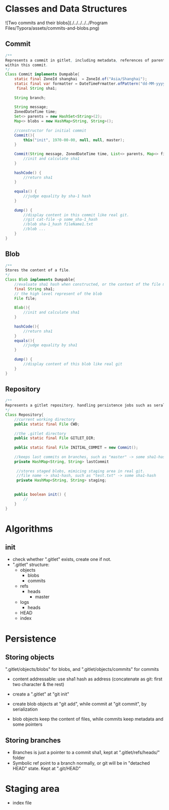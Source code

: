 # Classes and Data Structures

![Two commits and their blobs](./../../../../Program Files/Typora/assets/commits-and-blobs.png)



## Commit

```java
/**
Represents a commit in gitlet, including metadata, references of parents and references of blobs 
within this commit.
*/
Class Commit implements Dumpable{
    static final ZoneId shanghai  = ZoneId.of("Asia/Shanghai");
    static final var formatter = DateTimeFrmatter.ofPattern("dd-MM-yyyy HH:mm:ss");
     final String sha1;
    
    String branch;
    
    String message;
    ZonedDateTime time;
    Set<> parents = new HashSet<String>(2);
    Map<> blobs = new HashMap<String, String>();
    
    //constructor for initial commit
    Commit(){
        this("init", 1970-00-00, null, null, master);
    }
    
    Commit(String message, ZonedDateTime time, List<> parents, Map<> files){
        //init and calculate sha1
    }
    
    hashCode() {
        //return sha1
    }
    
    equals() {
        //judge equality by sha-1 hash
    }
    
    dump() {
        //display content in this commit like real git.
        //git cat-file -p some_sha-1_hash
        //blob sha-1_hash fileName1.txt
        //blob ...
    }
}
```



## Blob

```java
/**
Stores the content of a file.
*/
Class Blob implements Dumpable{
    //evaluate sha1 hash when constructed, or the context of the file many change.
    final String sha1;
    // the high level represent of the blob
    File file;
    
    Blob(){
        //init and calculate sha1
    }
    
    hashCode(){
        //return sha1
    }
    equals(){
        //judge equality by sha1
    }
    
    dump() {
        //display content of this blob like real git
    }
}
```



## Repository

```java
/**
Represents a gitlet repository, handling persistence jobs such as seralization of gitlet objects.
*/
Class Repository{
    //current working directory
    public static final File CWD;
    
    //the .gitlet directory
    public static final File GITLET_DIR;
    
    public static final File INITIAL_COMMIT = new Commit();
    
    //keeps last commits on branches, such as "master" -> some sha1-hash
    private HashMap<String, String> lastCommit
        
     //stores staged blobs, mimicing staging area in real git.
     //file name -> sha1-hash, such as "test.txt" -> some sha1-hash
     private HashMap<String, String> staging;
    
    
    public boolean init() {
        //
    }
}
```



# Algorithms



## init

- check whether ".gitlet" exists, create one if not.
- ".gitlet" structure:
    - objects
        - blobs
        - commits
    - refs
        - heads
            - master
    - logs
        - heads
    - HEAD
    - index



# Persistence



## Storing objects

".gitlet/objects/blobs" for blobs, and ".gitlet/objects/commits" for commits

- content addressable: use sha1 hash as address (concatenate as git: first two character & the rest)
- create a ".gitlet" at "git init"
- create blob objects at "git add", while commit at "git commit", by serialization

- blob objects keep the content of files, while commits keep metadata and some pointers



## Storing branches

- Branches is just a pointer to a commit sha1, kept at ".gitlet/refs/heads/" folder
- Symbolic ref point to a branch normally, or git will be in "detached HEAD" state. Kept at ".git/HEAD"



# Staging area

- index file